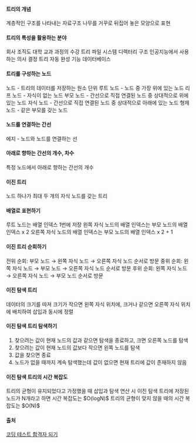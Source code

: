 <h4 id="트리의-개념">트리의 개념</h4>
<blockquote>
</blockquote>
<p>계층적인 구조를 나타내는 자료구조
나무를 거꾸로 뒤집어 놓은 모양으로 표현</p>
<h4 id="트리의-특성을-활용하는-분야">트리의 특성을 활용하는 분야</h4>
<blockquote>
</blockquote>
<p>회사 조직도
대학 교과 과정의 수강 트리
파일 시스템 디렉터리 구조
인공지능에서 사용하는 의사 결정 트리
자동 완성 기능
데이터베이스</p>
<h4 id="트리를-구성하는-노드">트리를 구성하는 노드</h4>
<blockquote>
</blockquote>
<p>노드 - 트리의 데이터를 저장하는 원소 단위
루트 노드 - 노드 중 가장 위에 있는 노드
리프 노드 - 자식이 없는 노드
부모 노드 - 간선으로 직접 연결된 노드 중 상대적으로 위에 있는 노드
자식 노드 - 간선으로 직접 연결된 노드 중 상대적으로 아래에 있는 노드
형제 노드 - 같은 부모를 갖는 노드</p>
<h4 id="노드를-연결하는-간선">노드를 연결하는 간선</h4>
<blockquote>
</blockquote>
<p>에지 - 노드와 노드를 연결하는 선</p>
<h4 id="아래로-향하는-간선의-개수-차수">아래로 향하는 간선의 개수, 차수</h4>
<blockquote>
</blockquote>
<p>특정 노드에서 아래로 향하는 간선의 개수</p>
<h4 id="이진-트리">이진 트리</h4>
<blockquote>
</blockquote>
<p>노드 하나가 최대 두 개의 자식 노드를 갖는 트리</p>
<h4 id="배열로-표현하기">배열로 표현하기</h4>
<blockquote>
</blockquote>
<p>루트 노드는 배열 인덱스 1번에 저장
왼쪽 자식 노드의 배열 인덱스는 부모 노드의 배열 인덱스 x 2
오른쪽 자식 노드의 배열 인덱스는 부모 노드의 배열 인덱스 x 2 + 1</p>
<h4 id="이진-트리-순회하기">이진 트리 순회하기</h4>
<blockquote>
</blockquote>
<p>전위 순회: 부모 노드 → 왼쪽 자식 노드 → 오른쪽 자식 노드 순서로 방문
중위 순회: 왼쪽 자식 노드 → 부모 노드 → 오른쪽 자식 노드 순서로 방문
후위 순회: 왼쪽 자식 노드 → 오른쪽 자식 노드 → 부모 노드 순서로 방문</p>
<h4 id="이진-탐색-트리">이진 탐색 트리</h4>
<blockquote>
</blockquote>
<p>데이터의 크기를 따져 크기가 작으면 왼쪽 자식 위치에, 크거나 같으면 오른쪽 자식 위치에 배치하여 삽입과 동시에 정렬</p>
<h4 id="이진-탐색-트리-탐색하기">이진 탐색 트리 탐색하기</h4>
<blockquote>
</blockquote>
<ol>
<li>찾으려는 값이 현재 노드의 값과 같으면 탐색을 종료하고, 크면 오른쪽 노드를 탐색</li>
<li>찾으려는 값이 현재 노드의 값보다 작으면 왼쪽 노드를 탐색</li>
<li>값을 찾으면 종료</li>
<li>노드가 없을 때까지 계속 탐색했는데 값이 없으면 현재 트리에 값이 존재하지 않음</li>
</ol>
<h4 id="이진-탐색-트리의-시간-복잡도">이진 탐색 트리의 시간 복잡도</h4>
<blockquote>
</blockquote>
<p>트리의 균형이 유지되었다고 가정했을 때 삽입과 탐색 연산 시 이진 탐색 트리에 저장된 노드가 N개라고 하면 시간 복잡도는 $O(logN)$
트리의 균형이 맞지 않을 때의 시간 복잡도는 $O(N)$</p>
<h4 id="출처">출처</h4>
<blockquote>
</blockquote>
<p><a href="https://www.inflearn.com/course/cpp-%EC%BD%94%EB%94%A9%ED%85%8C%EC%8A%A4%ED%8A%B8-%ED%95%A9%EA%B2%A9">코딩 테스트 합격자 되기</a></p>